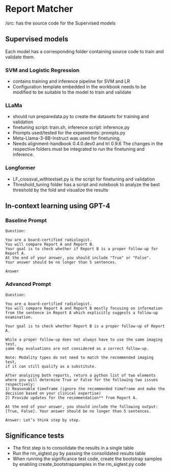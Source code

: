 # Report Matcher

 /src: has the source code for the Supervised models

## Supervised models
Each model has a corresponding folder containing source code to train and validate them.

### SVM and Logistic Regression
- contains training and inference pipeline for SVM and LR
- Configuration template embedded in the workbook needs to be modified to be suitable to the model to train and validate

### LLaMa
- should run preparedata.py to create the datasets for training and validation
- finetuning script: train.sh, inference script: inference.py
- Prompts used/tested for the experiments: prompts.py
- Meta-Llama-3-8B-Instruct was used for finetuning. 
- Needs alignment-handbook 0.4.0.dev0 and trl 0.9.6  The changes in the respective folders must be integrated to run the finetuning and inference. 

### Longformer
- LF_crossval_withtestset.py is the script for finetuning and validation
- Threshold_tuning folder has a script and notebook to analyze the best threshold by the fold and visualize the results


## In-context learning using GPT-4

### Baseline Prompt
```
Question:

You are a board-certified radiologist.
You will compare Report A and Report B. 
Your goal is to check whether if Report B is a proper follow-up for Report A. 
At the end of your answer, you should include "True" or "False".
Your answer should be no longer than 5 sentences.

Answer
```

### Advanced Prompt
```
Question:

You are a board-certified radiologist.
You will compare Report A and Report B mostly focusing on information
from the sentence in Report A which explicitly suggests a follow-up examination.

Your goal is to check whether Report B is a proper follow-up of Report A.

While a proper follow-up does not always have to use the same imaging test,
same day evaluations are not considered as a correct follow-up.

Note: Modality types do not need to match the recommended imaging test,
if it can still qualify as a substitute.

After analyzing both reports, return a python list of two elements where you will determine True or False for the following two issues respectively:
1) Reasonable timeframe (ignore the recommended timeframe and make the decision based on your clinical expertise)
2) Provide updates for the recommendation** from Report A.

At the end of your answer, you should include the following output: [True, False]. Your answer should be no longer than 5 sentences.

Answer: Let’s think step by step.
```

## Significance tests
- The first step is to consolidate the results in a single table
- Run the rm_sigtest.py by passing the consolidated results table
- When running the significance test code, create the bootstrap samples by enabling create_bootstrapsamples in the rm_sigtest.py code 
